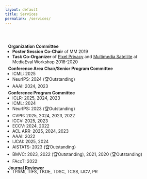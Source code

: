 ```yaml
---
layout: default
title: Services
permalink: /services/
---
```


<h1 id="services"></h1>

<!--   <h2 style="margin: 60px 0px 10px;">Services</h2> -->

<h4 style="margin:60px 10px 0;">Organization Committee</h4>
<ul style="margin:0 0 5px;">
  <li><strong>Poster Session Co-Chair</strong> of MM 2019</li>
  <li><strong>Task Co-Organizer</strong> of <a href="https://multimediaeval.github.io/editions/2020/tasks/pixelprivacy/">Pixel Privacy</a> and <a href="http://www.multimediaeval.org/mediaeval2019/multimediasatellite/">Multimedia Satellite</a> at MediaEval Workshop 2018-2020</li>
</ul>

<h4 style="margin:0 10px 0;">Conference Area Chair/Senior Program Committee</h4>
<ul style="margin:0 0 5px;">
  <li>ICML: 2025</li>
  <li>NeurIPS: 2024 (🏆Outstanding)</li>
  <li>AAAI: 2024, 2023</li>
</ul>

<h4 style="margin:0 10px 0;">Conference Program Committee</h4>
<ul style="margin:0 0 5px;">
  <li>ICLR: 2025, 2024, 2023</li>
  <li>ICML: 2024</li>
  <li>NeurIPS: 2023 (🏆Outstanding)</li>
  <li>CVPR: 2025, 2024, 2023, 2022</li>
  <li>ICCV: 2025, 2023</li>
  <li>ECCV: 2024, 2022</li>
  <li>ACL ARR: 2025, 2024, 2023</li>
  <li>AAAI: 2022</li>
  <li>IJCAI: 2025, 2024</li>
  <li>AISTATS: 2023 (🏆Outstanding)</li>
  <li>BMVC: 2023, 2022 (🏆Outstanding), 2021, 2020 (🏆Outstanding)</li>
  <li>FAccT: 2022</li>
</ul>


<h4 style="margin:0 10px 0;">Journal Reviewer</h4>
<ul style="margin:-5px 0 25px;width:950px">
  <li>TPAMI, TIFS, TKDE, TDSC, TCSS, IJCV, PR</li>
</ul>
